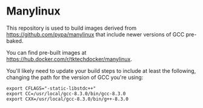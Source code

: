 # Manylinux

This repository is used to build images derived from
https://github.com/pypa/manylinux that include newer versions of GCC pre-baked.

You can find pre-built images at
https://hub.docker.com/r/tktechdocker/manylinux.

You'll likely need to update your build steps to include at least the
following, changing the path for the version of GCC you're using:

```
export CFLAGS="-static-libstdc++"
export CC=/usr/local/gcc-8.3.0/bin/gcc-8.3.0
export CXX=/usr/local/gcc-8.3.0/bin/g++-8.3.0
```
